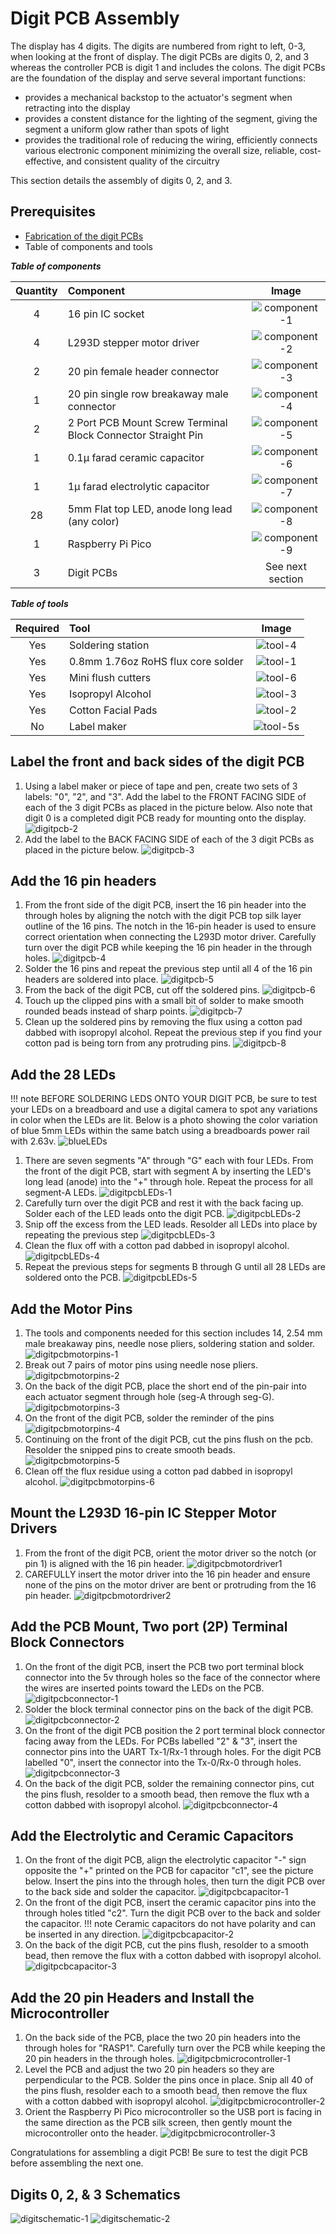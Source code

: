 # Digit PCB Assembly

The display has 4 digits. The digits are numbered from right to left, 0-3, when looking at the front of display. The digit PCBs are digits 0, 2, and 3 whereas the controller PCB is digit 1 and includes the colons. The digit PCBs are the foundation of the display and serve several important functions:

- provides a mechanical backstop to the actuator's segment when retracting into the display
- provides a constent distance for the lighting of the segment, giving the segment a uniform glow rather than spots of light
- provides the traditional role of reducing the wiring, efficiently connects various electronic component minimizing the overall size, reliable, cost-effective, and consistent quality of the circuitry

This section details the assembly of digits 0, 2, and 3.

## Prerequisites

- [Fabrication of the digit PCBs](../createandorder/pcb.md)
- Table of components and tools

***Table of components***

| Quantity | Component | Image |
| :--: | :------| :-----: |
| 4 | 16 pin IC socket | ![component-1](../img/component/component-1.webp)|
| 4 | L293D stepper motor driver | ![component-2](../img/component/component-2.webp)|
| 2 | 20 pin female header connector | ![component-3](../img/component/component-3.webp)|
| 1 | 20 pin single row breakaway male connector | ![component-4](../img/component/component-4.webp)|
| 2 | 2 Port PCB Mount Screw Terminal Block Connector Straight Pin | ![component-5](../img/component/component-5.webp)|
| 1 | 0.1μ farad ceramic capacitor | ![component-6](../img/component/component-6.webp)|
| 1 | 1μ farad electrolytic capacitor | ![component-7](../img/component/component-7.webp)|
| 28 | 5mm Flat top LED, anode long lead (any color) | ![component-8](../img/component/component-8.webp)|
| 1 | Raspberry Pi Pico | ![component-9](../img/component/component-9.webp)|
| 3 | Digit PCBs | See next section |

***Table of tools***

| Required | Tool | Image |
| :---: | :------- | :---: |
| Yes | Soldering station    | ![tool-4](../img/tools/tool-4.webp)|
| Yes | 0.8mm 1.76oz RoHS flux core solder | ![tool-1](../img/tools/tool-1.webp)|
| Yes | Mini flush cutters   | ![tool-6](../img/tools/tool-6.webp)|
| Yes | Isopropyl Alcohol | ![tool-3](../img/tools/tool-3.webp)|
| Yes | Cotton Facial Pads | ![tool-2](../img/tools/tool-2.webp)|
| No  | Label maker | ![tool-5s](../img/tools/tool-5.webp) |

## Label the front and back sides of the digit PCB

1. Using a label maker or piece of tape and pen, create two sets of 3 labels: "0", "2", and "3". Add the label to the FRONT FACING SIDE of each of the 3 digit PCBs as placed in the picture below. Also note that digit 0 is a completed digit PCB ready for mounting onto the display.
![digitpcb-2](../img/digitpcbassembly/2-digit-pcb.webp)
1. Add the label to the BACK FACING SIDE of each of the 3 digit PCBs as placed in the picture below.
![digitpcb-3](../img/digitpcbassembly/3-digit-pcb.webp)

## Add the 16 pin headers

1. From the front side of the digit PCB, insert the 16 pin header into the through holes by aligning the notch with the digit PCB top silk layer outline of the 16 pins. The notch in the 16-pin header is used to ensure correct orientation when connecting the L293D motor driver. Carefully turn over the digit PCB while keeping the 16 pin header in the through holes.
![digitpcb-4](../img/digitpcbassembly/4-digit-pcb.webp)
1. Solder the 16 pins and repeat the previous step until all 4 of the 16 pin headers are soldered into place.
![digitpcb-5](../img/digitpcbassembly/5-digit-pcb.webp)
1. From the back of the digit PCB, cut off the soldered pins.
![digitpcb-6](../img/digitpcbassembly/6-digit-pcb.webp)
1. Touch up the clipped pins with a small bit of solder to make smooth rounded beads instead of sharp points.
![digitpcb-7](../img/digitpcbassembly/7-digit-pcb.webp)
1. Clean up the soldered pins by removing the flux using a cotton pad dabbed with isopropyl alcohol. Repeat the previous step if you find your cotton pad is being torn from any protruding pins.
![digitpcb-8](../img/digitpcbassembly/8-digit-pcb.webp)

## Add the 28 LEDs

!!! note
    BEFORE SOLDERING LEDS ONTO YOUR DIGIT PCB, be sure to test your LEDs on a breadboard and use a digital camera to spot any variations in color when the LEDs are lit.
Below is a photo showing the color variation of blue 5mm LEDs within the same batch using a breadboards power rail with 2.63v.
![blueLEDs](../img/digitpcbassembly/ledcolors.webp)

1. There are seven segments "A" through "G" each with four LEDs. From the front of the digit PCB, start with segment A by inserting the LED's long lead (anode) into the "+" through hole. Repeat the process for all segment-A LEDs.
![digitpcbLEDs-1](../img/digitpcbassembly/1-digitpcbassembly-LED.webp)
1. Carefully turn over the digit PCB and rest it with the back facing up. Solder each of the LED leads onto the digit PCB.
![digitpcbLEDs-2](../img/digitpcbassembly/2-digitpcbassembly-LED.webp)
1. Snip off the excess from the LED leads. Resolder all LEDs into place by repeating the previous step
![digitpcbLEDs-3](../img/digitpcbassembly/3-digitpcbassembly-LED.webp)
1. Clean the flux off with a cotton pad dabbed in isopropyl alcohol.
![digitpcbLEDs-4](../img/digitpcbassembly/4-digitpcbassembly-LED.webp)
1. Repeat the previous steps for segments B through G until all 28 LEDs are soldered onto the PCB.
![digitpcbLEDs-5](../img/digitpcbassembly/5-digitpcbassembly-LED.webp)

## Add the Motor Pins

1. The tools and components needed for this section includes 14, 2.54 mm male breakaway pins, needle nose pliers, soldering station and solder.
![digitpcbmotorpins-1](../img/digitpcbassembly/1-digitpcbassembly-motorpins.webp)
1. Break out 7 pairs of motor pins using needle nose pliers.
![digitpcbmotorpins-2](../img/digitpcbassembly/2-digitpcbassembly-motorpins.webp)
1. On the back of the digit PCB, place the short end of the pin-pair into each actuator segment through hole (seg-A through seg-G).
![digitpcbmotorpins-3](../img/digitpcbassembly/3-digitpcbassembly-motorpins.webp)
1. On the front of the digit PCB, solder the reminder of the pins
![digitpcbmotorpins-4](../img/digitpcbassembly/4-digitpcbassembly-motorpins.webp)
1. Continuing on the front of the digit PCB, cut the pins flush on the pcb. Resolder the snipped pins to create smooth beads.
![digitpcbmotorpins-5](../img/digitpcbassembly/5-digitpcbassembly-motorpins.webp)
1. Clean off the flux residue using a cotton pad dabbed in isopropyl alcohol.
![digitpcbmotorpins-6](../img/digitpcbassembly/6-digitpcbassembly-motorpins.webp)

## Mount the L293D 16-pin IC Stepper Motor Drivers

1. From the front of the digit PCB, orient the motor driver so the notch (or pin 1) is aligned with the 16 pin header.
![digitpcbmotordriver1](../img/digitpcbassembly/1-digitpcbassembly-motordriver.webp)
1. CAREFULLY insert the motor driver into the 16 pin header and ensure none of the pins on the motor driver are bent or protruding from the 16 pin header.
![digitpcbmotordriver2](../img/digitpcbassembly/2-digitpcbassembly-motordriver.webp)

## Add the PCB Mount, Two port (2P) Terminal Block Connectors

1. On the front of the digit PCB, insert the PCB two port terminal block connector into the 5v through holes so the face of the connector where the wires are inserted points toward the LEDs on the PCB.
![digitpcbconnector-1](../img/digitpcbassembly/1-digitpcbassembly-connector.webp)
1. Solder the block terminal connector pins on the back of the digit PCB.
![digitpcbconnector-2](../img/digitpcbassembly/2-digitpcbassembly-connector.webp)
1. On the front of the digit PCB position the 2 port terminal block connector facing away from the LEDs. For PCBs labelled "2" & "3", insert the connector pins into the UART Tx-1/Rx-1 through holes. For the digit PCB labelled "0", insert the connector into the Tx-0/Rx-0 through holes.
![digitpcbconnector-3](../img/digitpcbassembly/3-digitpcbassembly-connector.webp)
1. On the back of the digit PCB, solder the remaining connector pins, cut the pins flush, resolder to a smooth bead, then remove the flux wth a cotton dabbed with isopropyl alcohol.
![digitpcbconnector-4](../img/digitpcbassembly/4-digitpcbassembly-connector.webp)

## Add the Electrolytic and Ceramic Capacitors

1. On the front of the digit PCB, align the electrolytic capacitor "-" sign opposite the "+" printed on the PCB for capacitor "c1", see the picture below. Insert the pins into the through holes, then turn the digit PCB over to the back side and solder the capacitor.
![digitpcbcapacitor-1](../img/digitpcbassembly/1-digitpcbassembly-capacitor.webp)
1. On the front of the digit PCB, insert the ceramic capacitor pins into the through holes titled "c2". Turn the digit PCB over to the back and solder the capacitor.
!!! note
    Ceramic capacitors do not have polarity and can be inserted in any direction.
![digitpcbcapacitor-2](../img/digitpcbassembly/2-digitpcbassembly-capacitor.webp)
3. On the back of the digit PCB, cut the pins flush, resolder to a smooth bead, then remove the flux with a cotton dabbed with isopropyl alcohol.
![digitpcbcapacitor-3](../img/digitpcbassembly/3-digitpcbassembly-capacitor.webp)

## Add the 20 pin Headers and Install the Microcontroller

1. On the back side of the PCB, place the two 20 pin headers into the through holes for "RASP1". Carefully turn over the PCB while keeping the 20 pin headers in the through holes.
![digitpcbmicrocontroller-1](../img/digitpcbassembly/1-digitpcbassembly-micro.webp)
1. Level the PCB and adjust the two 20 pin headers so they are perpendicular to the PCB. Solder the pins once in place. Snip all 40 of the pins flush, resolder each to a smooth bead, then remove the flux with a cotton dabbed with isopropyl alcohol.
![digitpcbmicrocontroller-2](../img/digitpcbassembly/2-digitpcbassembly-micro.webp)
1. Orient the Raspberry Pi Pico microcontroller so the USB port is facing in the same direction as the PCB silk screen, then gently mount the microcontroller onto the header.
![digitpcbmicrocontroller-3](../img/digitpcbassembly/3-digitpcbassembly-micro.webp)

Congratulations for assembling a digit PCB! Be sure to test the digit PCB before assembling the next one.

## Digits 0, 2, & 3 Schematics

![digitschematic-1](../img/digitpcbassembly/digit-schematic-motorcontrollers.png)
![digitschematic-2](../img/digitpcbassembly/digit-schematic-microcontroller.webp)
